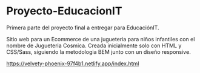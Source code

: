 # Proyecto-EducacionIT
Primera parte del proyecto final a entregar para EducaciónIT. 

Sitio web para un Ecommerce de una jugueteria para niños infantiles con el nombre de Jugueteria Cosmica.
Creada inicialmente solo con HTML y CSS/Sass, siguiendo la metodologia BEM junto con un diseño responsive.

https://velvety-phoenix-97f4b1.netlify.app/index.html
